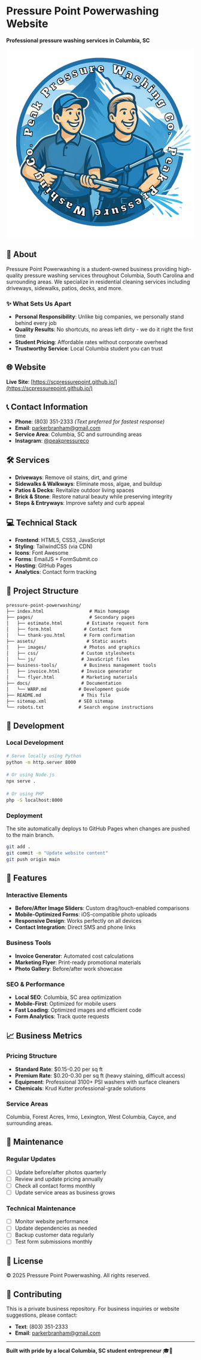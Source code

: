 # Pressure Point Powerwashing Website

**Professional pressure washing services in Columbia, SC**

![Pressure Point Powerwashing](assets/images/Logo.png)

## 🏢 About

Pressure Point Powerwashing is a student-owned business providing high-quality pressure washing services throughout Columbia, South Carolina and surrounding areas. We specialize in residential cleaning services including driveways, sidewalks, patios, decks, and more.

### ✨ What Sets Us Apart
- **Personal Responsibility**: Unlike big companies, we personally stand behind every job
- **Quality Results**: No shortcuts, no areas left dirty - we do it right the first time
- **Student Pricing**: Affordable rates without corporate overhead
- **Trustworthy Service**: Local Columbia student you can trust

## 🌐 Website

**Live Site**: [https://scpressurepoint.github.io/](https://scpressurepoint.github.io/)

## 📞 Contact Information

- **Phone**: (803) 351-2333 *(Text preferred for fastest response)*
- **Email**: parkerbranham@gmail.com
- **Service Area**: Columbia, SC and surrounding areas
- **Instagram**: [@peakpressureco](https://www.instagram.com/peakpressureco)

## 🛠️ Services

- **Driveways**: Remove oil stains, dirt, and grime
- **Sidewalks & Walkways**: Eliminate moss, algae, and buildup
- **Patios & Decks**: Revitalize outdoor living spaces
- **Brick & Stone**: Restore natural beauty while preserving integrity
- **Steps & Entryways**: Improve safety and curb appeal

## 💻 Technical Stack

- **Frontend**: HTML5, CSS3, JavaScript
- **Styling**: TailwindCSS (via CDN)
- **Icons**: Font Awesome
- **Forms**: EmailJS + FormSubmit.co
- **Hosting**: GitHub Pages
- **Analytics**: Contact form tracking

## 📁 Project Structure

```
pressure-point-powerwashing/
├── index.html                 # Main homepage
├── pages/                     # Secondary pages
│   ├── estimate.html         # Estimate request form
│   ├── form.html            # Contact form
│   └── thank-you.html       # Form confirmation
├── assets/                   # Static assets
│   ├── images/              # Photos and graphics
│   ├── css/                # Custom stylesheets
│   └── js/                 # JavaScript files
├── business-tools/          # Business management tools
│   ├── invoice.html        # Invoice generator
│   └── flyer.html          # Marketing materials
├── docs/                   # Documentation
│   └── WARP.md            # Development guide
├── README.md               # This file
├── sitemap.xml            # SEO sitemap
└── robots.txt             # Search engine instructions
```

## 🚀 Development

### Local Development
```bash
# Serve locally using Python
python -m http.server 8000

# Or using Node.js
npx serve .

# Or using PHP
php -S localhost:8000
```

### Deployment
The site automatically deploys to GitHub Pages when changes are pushed to the main branch.

```bash
git add .
git commit -m "Update website content"
git push origin main
```

## 🎯 Features

### Interactive Elements
- **Before/After Image Sliders**: Custom drag/touch-enabled comparisons
- **Mobile-Optimized Forms**: iOS-compatible photo uploads
- **Responsive Design**: Works perfectly on all devices
- **Contact Integration**: Direct SMS and phone links

### Business Tools
- **Invoice Generator**: Automated cost calculations
- **Marketing Flyer**: Print-ready promotional materials
- **Photo Gallery**: Before/after work showcase

### SEO & Performance
- **Local SEO**: Columbia, SC area optimization
- **Mobile-First**: Optimized for mobile users
- **Fast Loading**: Optimized images and efficient code
- **Form Analytics**: Track quote requests

## 📈 Business Metrics

### Pricing Structure
- **Standard Rate**: $0.15-0.20 per sq ft
- **Premium Rate**: $0.20-0.30 per sq ft (heavy staining, difficult access)
- **Equipment**: Professional 3100+ PSI washers with surface cleaners
- **Chemicals**: Krud Kutter professional-grade solutions

### Service Areas
Columbia, Forest Acres, Irmo, Lexington, West Columbia, Cayce, and surrounding areas.

## 🔧 Maintenance

### Regular Updates
- [ ] Update before/after photos quarterly
- [ ] Review and update pricing annually  
- [ ] Check all contact forms monthly
- [ ] Update service areas as business grows

### Technical Maintenance
- [ ] Monitor website performance
- [ ] Update dependencies as needed
- [ ] Backup customer data regularly
- [ ] Test form submissions monthly

## 📝 License

© 2025 Pressure Point Powerwashing. All rights reserved.

## 🤝 Contributing

This is a private business repository. For business inquiries or website suggestions, please contact:
- **Text**: (803) 351-2333
- **Email**: parkerbranham@gmail.com

---

**Built with pride by a local Columbia, SC student entrepreneur** 🎓💪